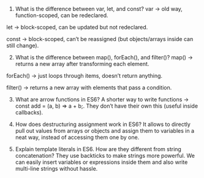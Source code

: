 1) What is the difference between var, let, and const?
var → old way, function-scoped, can be redeclared.

let → block-scoped, can be updated but not redeclared.

const → block-scoped, can’t be reassigned (but objects/arrays inside can still change).


2) What is the difference between map(), forEach(), and filter()? 
map() → returns a new array after transforming each element.

forEach() → just loops through items, doesn’t return anything.

filter() → returns a new array with elements that pass a condition.

3) What are arrow functions in ES6?
A shorter way to write functions → const add = (a, b) => a + b;.
They don’t have their own this (useful inside callbacks).

4) How does destructuring assignment work in ES6?
It allows to directly pull out values from arrays or objects and assign them to variables in a neat way, instead of accessing them one by one.


5) Explain template literals in ES6. How are they different from string concatenation?
They use backticks to make strings more powerful. We can easily insert variables or expressions inside them and also write multi-line strings without hassle.